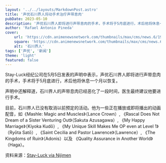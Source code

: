 ```yaml
---
layout: '../../layouts/MarkdownPost.astro'
title: '声优石川界人将动手术治疗声带息肉'
pubDate: 2023-05-10
description: '声优石川界人即将进行声带息肉的手术，手术将于5月底进行，术后他将休息一个月以恢复，Stay-Luck经纪公司在声明中宣布'
author: 'Rafael Antonio Pineda'
cover:
    url: 'https://cdn.animenewsnetwork.com/thumbnails/max/cms/news.6/197952/ishikawa.jpg'
    square: 'https://cdn.animenewsnetwork.com/thumbnails/max/cms/news.6/197952/ishikawa.jpg'
    alt: '石川界人'
tags: ['声优', '新闻']
theme: 'light'
featured: false
---
```


Stay-Luck经纪公司在5月5日发表的声明中表示，声优石川界人即将进行声带息肉的手术，手术将于5月底进行，术后他将休息一个月以恢复。

声明中还解释道，石川界人的声带息肉已经恶化了一段时间，医生最终建议他要进行手术。

目前，石川界人已没有取消以前预定的活动。他为一些正在播放或即将播出的动画配音，如《Mashle: Magic and Muscles》（Lance Crown）, 《Rascal Does Not Dream of a Sister Venturing Out》（Sakuta Azusagawa）, 《My Happy Marriage》（Kiyoka Kudō）, 《My Unique Skill Makes Me OP even at Level 1》（Ryōta Satō）, 《Saint Cecilia and Pastor Lawrence》（Lawrence）, 《The Kingdoms of Ruin》（Adonis）以及 《Quality Assurance in Another World》（Haga）。

资料来源：[Stay-Luck via Nijimen](https://nijimen.net/topics/392490)
